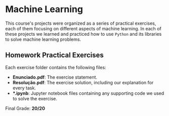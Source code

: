 # Machine Learning

This course's projects were organized as a series of practical exercises, each of them focusing on different aspects of machine learning. In each of these projects we learned and practiced how to use `Python` and its libraries to solve machine learning problems.

## Homework Practical Exercises

Each exercise folder contains the following files:

- **Enunciado.pdf**: The exercise statement.
- **Resolução.pdf**: The exercise solution, including our explanation for every task.
- **\*.ipynb**: Jupyter notebook files containing any supporting code we used to solve the exercise.

Final Grade: **20/20**
